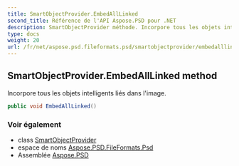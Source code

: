 ```yaml
---
title: SmartObjectProvider.EmbedAllLinked
second_title: Référence de l'API Aspose.PSD pour .NET
description: SmartObjectProvider méthode. Incorpore tous les objets intelligents liés dans limage.
type: docs
weight: 20
url: /fr/net/aspose.psd.fileformats.psd/smartobjectprovider/embedalllinked/
---
```

## SmartObjectProvider.EmbedAllLinked method

Incorpore tous les objets intelligents liés dans l'image.

```csharp
public void EmbedAllLinked()
```

### Voir également

* class [SmartObjectProvider](../)
* espace de noms [Aspose.PSD.FileFormats.Psd](../../smartobjectprovider/)
* Assemblée [Aspose.PSD](../../../)


